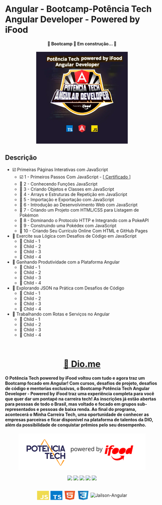 # Angular - Bootcamp-Potência Tech Angular Developer - Powered by iFood

<h4 align="center">

 🚧  Bootcamp 🚀 Em construção...  🚧
  
</h4>

<div align="center">

<img src="https://raw.githubusercontent.com/jailcomfranssa/angular--Bootcamp-Pot-ncia-Tech-Angular/main/img/logo02.png" height="300">

</div>

## Descrição

- ☑️ Primeiras Páginas Interativas com JavaScript
  - ☑️ 1 - Primeiros Passos Com JavaScript - [<a href="https://www.dio.me/certificate/2425BC0E" target="_blank"> Certificado </a>]
  - 🔲 2 - Conhecendo Funções JavaScript
  - 🔲 3 - Criando Objetos e Classes em JavaScript
  - 🔲 4 - Arrays e Estruturas de Repetição em JavaScript
  - 🔲 5 - Importação e Exportação com JavaScript
  - 🔲 6 - Introdução ao Desenvolvimento Web com JavaScript
  - 🔲 7 - Criando um Projeto com HTML/CSS para Listagem de Pokémon
  - 🔲 8 - Dominando o Protocolo HTTP e Integrando com a PokeAPI
  - 🔲 9 - Construindo uma Pokédex com JavaScript
  - 🔲 10 - Criando Seu Currículo Online Com HTML e GitHub Pages
- 🔲 Exercite sua Lógica com Desafios de Código em JavaScript
  - 🔲 Child - 1
  - 🔲 Child - 2
  - 🔲 Child - 3
  - 🔲 Child - 4
- 🔲 Ganhando Produtividade com a Plataforma Angular
  - 🔲 Child - 1
  - 🔲 Child - 2
  - 🔲 Child - 3
  - 🔲 Child - 4
- 🔲 Explorando JSON na Prática com Desafios de Código
  - 🔲 Child - 1
  - 🔲 Child - 2
  - 🔲 Child - 3
  - 🔲 Child - 4
- 🔲 Trabalhando com Rotas e Serviços no Angular
  - 🔲 Child - 1
  - 🔲 Child - 2
  - 🔲 Child - 3
  - 🔲 Child - 4

<br>

<h1 align="center">
    <a href="https://web.dio.me/track/potencia-tech-angular-developer-powered-ifood">🔗 Dio.me </a>
</h1>

<h4>
O Potência Tech powered by iFood voltou com tudo e agora traz um Bootcamp focado em Angular! Com cursos, desafios de projeto, desafios de código e mentorias exclusivas, o Bootcamp Potência Tech Angular Developer - Powered by iFood traz uma experiência completa para você que quer dar um pontapé na carreira tech! As inscrições já estão abertas para pessoas de todo o Brasil, mas voltado e focado em grupos sub-representados e pessoas de baixa renda. Ao final do programa, acontecerá o Minha Carreira Tech, uma oportunidade de conhecer as empresas parceiras e ficar disponível na plataforma de talentos da DIO, além da possibilidade de conquistar prêmios pelo seu desempenho.
</h4>

<div align="center">

![myImage](https://raw.githubusercontent.com/jailcomfranssa/angular--Bootcamp-Pot-ncia-Tech-Angular/main/img/logo01.png)

</div>

<div align="center">

[<img src="https://img.shields.io/badge/twitter-%231DA1F2.svg?&style=for-the-badge&logo=twitter&logoColor=white" />](https://twitter.com/USERNAME) [<img src="https://img.shields.io/badge/medium-%2312100E.svg?&style=for-the-badge&logo=medium&logoColor=white" />](https://medium.com/USERNAME)  [<img src="https://img.shields.io/badge/linkedin-%230077B5.svg?&style=for-the-badge&logo=linkedin&logoColor=white" />](https://www.linkedin.com/in/USERNAME/) [<img src = "https://img.shields.io/badge/instagram-%23E4405F.svg?&style=for-the-badge&logo=instagram&logoColor=white">](https://www.instagram.com/USERNAME/) [<img src = "https://img.shields.io/badge/facebook-%231877F2.svg?&style=for-the-badge&logo=facebook&logoColor=white">](https://www.facebook.com/USERNAME)

</div>

</div>

  <div style="display: inline_block" align="center"><br>
  <img align="center" alt="Jailson-Js" height="30" width="40" src="https://raw.githubusercontent.com/devicons/devicon/master/icons/javascript/javascript-plain.svg">
  <img align="center" alt="Jailson-Ts" height="30" width="40" src="https://raw.githubusercontent.com/devicons/devicon/master/icons/typescript/typescript-plain.svg">
  <img align="center" alt="Jailson-HTML" height="30" width="40" src="https://raw.githubusercontent.com/devicons/devicon/master/icons/html5/html5-original.svg">
  <img align="center" alt="Jailson-CSS" height="30" width="40" src="https://raw.githubusercontent.com/devicons/devicon/master/icons/css3/css3-original.svg">
  <img align="center" alt="Jailson-Angular" height="30" width="40" src="https://icongr.am/devicon/angularjs-original.svg?size=128&color=currentColor">
